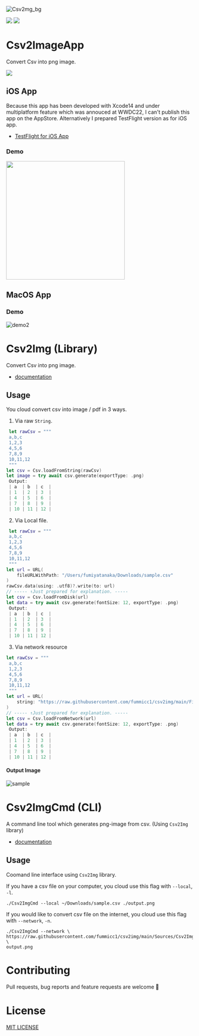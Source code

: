 ![Csv2mg_bg](https://user-images.githubusercontent.com/44002126/173288309-81e336d2-5239-441a-bc6e-2b58bb9da349.png)

[![](https://img.shields.io/endpoint?url=https%3A%2F%2Fswiftpackageindex.com%2Fapi%2Fpackages%2Ffummicc1%2Fcsv2img%2Fbadge%3Ftype%3Dswift-versions)](https://swiftpackageindex.com/fummicc1/csv2img) [![](https://img.shields.io/endpoint?url=https%3A%2F%2Fswiftpackageindex.com%2Fapi%2Fpackages%2Ffummicc1%2Fcsv2img%2Fbadge%3Ftype%3Dplatforms)](https://swiftpackageindex.com/fummicc1/csv2img)

# Csv2ImageApp

Convert Csv into png image.

<a href="https://apps.apple.com/jp/app/csv-converter-app/id1628273936?mt=12"><img src="https://raw.github.com/fummicc1/csv2img/1.3.2/res/Download_on_the_App_Store_Badge_US-UK_RGB_blk_092917.svg?sanitize=true"></a>

## iOS App

Because this app has been developed with Xcode14 and under multiplatform feature which was annouced at WWDC22, I can't publish this app on the AppStore. Alternatively I prepared TestFlight version as for iOS app.

- [TestFlight for iOS App](https://testflight.apple.com/join/w8jZU9Jq)

### Demo

<img src="https://user-images.githubusercontent.com/44002126/184648376-0269aa36-210e-41be-b6ee-567e7a10bd88.gif" width=320>

## MacOS App

### Demo

![demo2](https://user-images.githubusercontent.com/44002126/186102558-5176d16a-a0fa-4e27-bf73-0871f282f1d2.gif)

# Csv2Img (Library)

Convert Csv into png image.

- [documentation](https://fummicc1.github.io/csv2img/documentation/csv2img/)

## Usage

You cloud convert csv into image / pdf in 3 ways.

1. Via raw `String`.

```swift
 let rawCsv = """
 a,b,c
 1,2,3
 4,5,6
 7,8,9
 10,11,12
 """
let csv = Csv.loadFromString(rawCsv)
let image = try await csv.generate(exportType: .png)
 Output:
 | a  | b  | c  |
 | 1  | 2  | 3  |
 | 4  | 5  | 6  |
 | 7  | 8  | 9  |
 | 10 | 11 | 12 |
```

2. Via Local file.

```swift
 let rawCsv = """
 a,b,c
 1,2,3
 4,5,6
 7,8,9
 10,11,12
 """
let url = URL(
    fileURLWithPath: "/Users/fumiyatanaka/Downloads/sample.csv"
)
rawCsv.data(using: .utf8)?.write(to: url)
// ----- ↑Just prepared for explanation. -----
let csv = Csv.loadFromDisk(url)
let data = try await csv.generate(fontSize: 12, exportType: .png)
 Output:
 | a  | b  | c  |
 | 1  | 2  | 3  |
 | 4  | 5  | 6  |
 | 7  | 8  | 9  |
 | 10 | 11 | 12 |
```

3. Via network resource

```swift
let rawCsv = """
 a,b,c
 1,2,3
 4,5,6
 7,8,9
 10,11,12
 """
let url = URL(
    string: "https://raw.githubusercontent.com/fummicc1/csv2img/main/Fixtures/sample_1.csv"
)
// ----- ↑Just prepared for explanation. -----
let csv = Csv.loadFromNetwork(url)
let data = try await csv.generate(fontSize: 12, exportType: .png)
 Output:
 | a  | b  | c  |
 | 1  | 2  | 3  |
 | 4  | 5  | 6  |
 | 7  | 8  | 9  |
 | 10 | 11 | 12 |
```


#### Output Image

![sample](https://user-images.githubusercontent.com/44002126/186432783-cd5eecdc-bcf6-4c0c-849e-9b4d3da246e1.png)


# Csv2ImgCmd (CLI)

A command line tool which generates png-image from csv. (Using `Csv2Img` library)

- [documentation](https://fummicc1.github.io/Csv2ImgCmd_DocC/documentation/csv2imgcmd/)

## Usage

Coomand line interface using `Csv2Img` library.

If you have a csv file on your computer, you cloud use this flag with `--local`, `-l`.

```shell
./Csv2ImgCmd --local ~/Downloads/sample.csv ./output.png
```

If you would like to convert csv file on the internet, you cloud use this flag with `--network`, `-n`.

```shell
./Csv2ImgCmd --network \
https://raw.githubusercontent.com/fummicc1/csv2img/main/Sources/Csv2ImgCmd/Resources/sample_1.csv \
output.png
```


# Contributing

Pull requests, bug reports and feature requests are welcome 🚀

# License

[MIT LICENSE](https://github.com/fummicc1/csv2img/blob/main/LICENSE)
